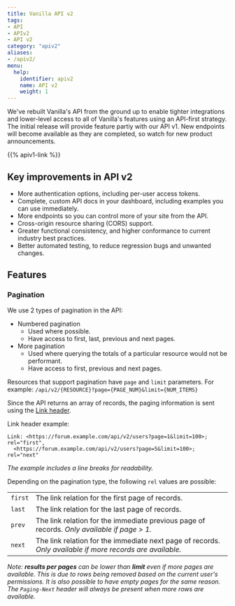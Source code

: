 ```yaml
---
title: Vanilla API v2
tags: 
- API
- APIv2
- API v2
category: "apiv2"
aliases:
- /apiv2/
menu:
  help:
    identifier: apiv2
    name: API v2
    weight: 1
---
```


We've rebuilt Vanilla's API from the ground up to enable tighter integrations and lower-level access to all of Vanilla's features using an API-first strategy. The initial release will provide feature partiy with our API v1. New endpoints will become available as they are completed, so watch for new product announcements.

{{% apiv1-link %}}

## Key improvements in API v2

- More authentication options, including per-user access tokens.
- Complete, custom API docs in your dashboard, including examples you can use immediately.
- More endpoints so you can control more of your site from the API.
- Cross-origin resource sharing (CORS) support.
- Greater functional consistency, and higher conformance to current industry best practices.
- Better automated testing, to reduce regression bugs and unwanted changes.

## Features

### Pagination

We use 2 types of pagination in the API:

- Numbered pagination
  - Used where possible.
  - Have access to first, last, previous and next pages.
- More pagination
  - Used where querying the totals of a particular resource would not be performant.
  - Have access to first, previous and next pages.

Resources that support pagination have `page` and `limit` parameters. For example: `/api/v2/{RESOURCE}?page={PAGE_NUM}&limit={NUM_ITEMS}`

Since the API returns an array of records, the paging information is sent using the [Link header](https://tools.ietf.org/html/rfc5988).

Link header example:

```text
Link: <https://forum.example.com/api/v2/users?page=1&limit=100>; rel="first",
  <https://forum.example.com/api/v2/users?page=5&limit=100>; rel="next"
```

*The example includes a line breaks for readability.*


Depending on the pagination type, the following `rel` values are possible:

|||
|---|---|
| `first` | The link relation for the first page of records. |
| `last` | The link relation for the last page of records. |
| `prev` | The link relation for the immediate previous page of records. *Only available if page > 1.* |
| `next` | The link relation for the immediate next page of records. *Only available if more records are available.* |


*Note: __results per pages__ can be lower than __limit__ even if more pages are available. This is due to rows being removed based on the current user's permissions. It is also possible to have empty pages for the same reason.
 The `Paging-Next` header will always be present when more rows are available.*
